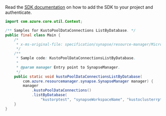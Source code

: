 Read the [SDK documentation](https://github.com/Azure/azure-sdk-for-java/blob/azure-resourcemanager-synapse_1.0.0-beta.3/sdk/synapse/azure-resourcemanager-synapse/README.md) on how to add the SDK to your project and authenticate.

```java
import com.azure.core.util.Context;

/** Samples for KustoPoolDataConnections ListByDatabase. */
public final class Main {
    /*
     * x-ms-original-file: specification/synapse/resource-manager/Microsoft.Synapse/preview/2021-06-01-preview/examples/KustoPoolDataConnectionsListByDatabase.json
     */
    /**
     * Sample code: KustoPoolDataConnectionsListByDatabase.
     *
     * @param manager Entry point to SynapseManager.
     */
    public static void kustoPoolDataConnectionsListByDatabase(
        com.azure.resourcemanager.synapse.SynapseManager manager) {
        manager
            .kustoPoolDataConnections()
            .listByDatabase(
                "kustorptest", "synapseWorkspaceName", "kustoclusterrptest4", "KustoDatabase8", Context.NONE);
    }
}
```
